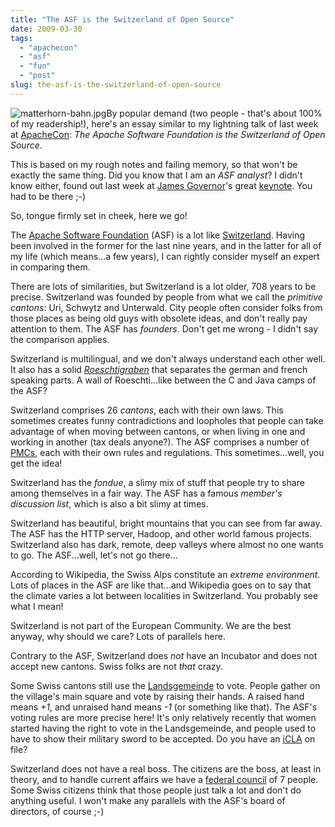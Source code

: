 ```yaml
---
title: "The ASF is the Switzerland of Open Source"
date: 2009-03-30
tags: 
  - "apachecon"
  - "asf"
  - "fun"
  - "post"
slug: the-asf-is-the-switzerland-of-open-source
---
```


![matterhorn-bahn.jpg](http://bdelacretaz.files.wordpress.com/2009/03/matterhorn-bahn.jpg)By popular demand (two people - that's about 100% of my readership!), here's an essay similar to my lightning talk of last week at [ApacheCon](http://eu.apachecon.com): _The Apache Software Foundation is the Switzerland of Open Source_.

This is based on my rough notes and failing memory, so that won't be exactly the same thing. Did you know that I am an _ASF analyst_? I didn't know either, found out last week at [James Governor](http://www.redmonk.com/jgovernor/)'s great [keynote](http://twitter.com/bdelacretaz/status/1395520137). You had to be there ;-)

So, tongue firmly set in cheek, here we go!

The [Apache Software Foundation](http://apache.org) (ASF) is a lot like [Switzerland](http://en.wikipedia.org/wiki/Switzerland). Having been involved in the former for the last nine years, and in the latter for all of my life (which means...a few years), I can rightly consider myself an expert in comparing them.

There are lots of similarities, but Switzerland is a lot older, 708 years to be precise. Switzerland was founded by people from what we call the _primitive cantons_: Uri, Schwytz and Unterwald. City people often consider folks from those places as being old guys with obsolete ideas, and don't really pay attention to them. The ASF has _founders_. Don't get me wrong - I didn't say the comparison applies.

Switzerland is multilingual, and we don't always understand each other well. It also has a solid _[Roeschtigraben](http://en.wikipedia.org/wiki/R%C3%B6stigraben)_ that separates the german and french speaking parts. A wall of Roeschti...like between the C and Java camps of the ASF?

Switzerland comprises 26 _cantons_, each with their own laws. This sometimes creates funny contradictions and loopholes that people can take advantage of when moving between cantons, or when living in one and working in another (tax deals anyone?). The ASF comprises a number of [PMCs](http://www.apache.org/dev/pmc.html), each with their own rules and regulations. This sometimes...well, you get the idea!

Switzerland has the _fondue_, a slimy mix of stuff that people try to share among themselves in a fair way. The ASF has a famous _member's discussion list_, which is also a bit slimy at times.

Switzerland has beautiful, bright mountains that you can see from far away. The ASF has the HTTP server, Hadoop, and other world famous projects. Switzerland also has dark, remote, deep valleys where almost no one wants to go. The ASF...well, let's not go there...

According to Wikipedia, the Swiss Alps constitute an _extreme environment_. Lots of places in the ASF are like that...and Wikipedia goes on to say that the climate varies a lot between localities in Switzerland. You probably see what I mean!

Switzerland is not part of the European Community. We are the best anyway, why should we care? Lots of parallels here.

Contrary to the ASF, Switzerland does _not_ have an Incubator and does not accept new cantons. Swiss folks are not _that_ crazy.

Some Swiss cantons still use the [Landsgemeinde](http://en.wikipedia.org/wiki/Landsgemeinde) to vote. People gather on the village's main square and vote by raising their hands. A raised hand means _+1_, and unraised hand means _\-1_ (or something like that). The ASF's voting rules are more precise here! It's only relatively recently that women started having the right to vote in the Landsgemeinde, and people used to have to show their military sword to be accepted. Do you have an [iCLA](http://www.apache.org/licenses/icla.txt) on file?

Switzerland does not have a real boss. The citizens are the boss, at least in theory, and to handle current affairs we have a [federal council](http://www.admin.ch/br/index.html?lang=en) of 7 people. Some Swiss citizens think that those people just talk a lot and don't do anything useful. I won't make any parallels with the ASF's board of directors, of course ;-)
